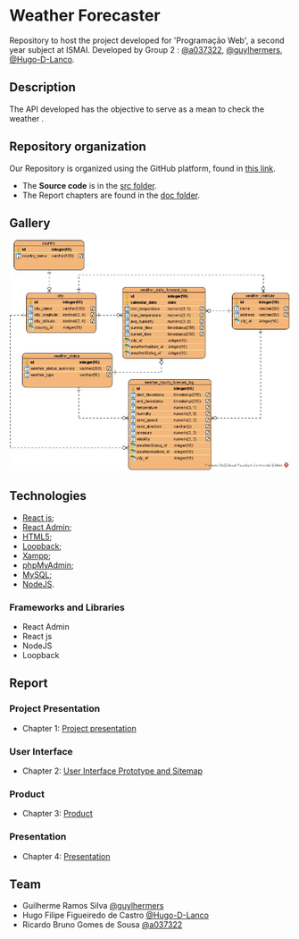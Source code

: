 # Weather Forecaster

Repository to host the project developed for 'Programação Web', a second year subject at ISMAI. Developed by Group 2 : [@a037322](https://github.com/a037322), [@guylhermers](https://github.com/guylhermers), [@Hugo-D-Lanco](https://github.com/Hugo-D-Lanco).

## Description

The API developed has the objective to serve as a mean to check the weather .

## Repository organization

Our Repository is organized using the GitHub platform, found in [this link](https://github.com/INF2021-PW-G02/WeatherForecaster).
* The **Source code** is in the [src folder](https://github.com/INF2021-PW-G02/WeatherForecaster/tree/main/react-weather-forecaster/src).
* The Report chapters are found in the [doc folder](https://github.com/INF2021-PW-G02/WeatherForecaster/tree/main/doc).

## Gallery

![Diagrama ERD WeatherForecaster](https://github.com/INF2021-PW-G02/WeatherForecaster/blob/main/doc/images/WeatherForecasterAPI_ERD_VP.jpg)

## Technologies

* [React js](https://reactjs.org);
* [React Admin](https://marmelab.com/react-admin/);
* [HTML5](https://www.w3schools.com/html/);
* [Loopback](https://loopback.io);
* [Xampp](https://www.apachefriends.org/index.html);
* [phpMyAdmin](https://www.phpmyadmin.net);
* [MySQL](https://www.mysql.com);
* [NodeJS](https://nodejs.org).

### Frameworks and Libraries

* React Admin
* React js
* NodeJS
* Loopback

## Report

### Project Presentation
* Chapter 1: [Project presentation](doc/c1.md)
### User Interface 
* Chapter 2: [User Interface Prototype and Sitemap](doc/c2.md)
### Product
* Chapter 3: [Product](doc/c3.md)
### Presentation
* Chapter 4: [Presentation](doc/c4.md)

## Team
* Guilherme Ramos Silva [@guylhermers](https://github.com/guylhermers)
* Hugo Filipe Figueiredo de Castro [@Hugo-D-Lanco](https://github.com/Hugo-D-Lanco)
* Ricardo Bruno Gomes de Sousa [@a037322](https://github.com/a037322)